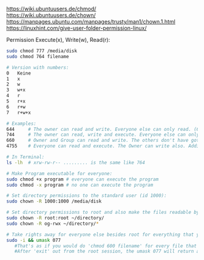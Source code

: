 https://wiki.ubuntuusers.de/chmod/  
https://wiki.ubuntuusers.de/chown/  
https://manpages.ubuntu.com/manpages/trusty/man1/chown.1.html  
https://linuxhint.com/give-user-folder-permission-linux/  

Permission Execute(x), Write(w), Read(r):
```bash
sudo chmod 777 /media/disk
sudo chmod 764 filename

# Version with numbers:
0 	Keine
1 	x
2 	w
3 	w+x
4 	r
5 	r+x
6 	r+w
7 	r+w+x

# Examples:
644 	# The owner can read and write. Everyone else can only read. (6 = 4 + 2)
744 	# The owner can read, write and execute. Everyone else can only read. (7 = 4 + 2 + 1)
660 	# Owner and Group can read and write. The others don't have got any permissions.
4755 	# Everyone can read and execute. The Owner can write also. Additinally the SetUID-Bit is set.

# In Terminal:
ls -lh  # xrw-rw-r-- ......... is the same like 764

# Make Program executable for everyone:
sudo chmod +x program # everyone can execute the program
sudo chmod -x program # no one can execute the program

# Set directory permissions to the standard user (id 1000):
sudo chown -R 1000:1000 /media/disk

# Set directory permissions to root and also make the files readable by administrator only:
sudo chown -R root:root ~/directory/
sudo chown -R og-rwx ~/directory/*

# Take rights away for everyone else besides root for everything that you do in this root session...always a good idea when handling system configurations
sudo -i && umask 077
   #That's as if you would do 'chmod 600 filename' for every file that you worked on and after that 'chown root:root filename' for the owner and the group...
   #After 'exit' out from the root session, the umask 077 will return again to the standard umask (usually 022)
```
